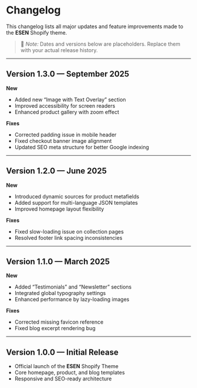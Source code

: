 # Changelog

This changelog lists all major updates and feature improvements made to the **ESEN** Shopify theme.

> 📘 *Note:* Dates and versions below are placeholders. Replace them with your actual release history.

---

## Version 1.3.0 — September 2025

**New**
- Added new “Image with Text Overlay” section  
- Improved accessibility for screen readers  
- Enhanced product gallery with zoom effect

**Fixes**
- Corrected padding issue in mobile header  
- Fixed checkout banner image alignment  
- Updated SEO meta structure for better Google indexing

---

## Version 1.2.0 — June 2025

**New**
- Introduced dynamic sources for product metafields  
- Added support for multi-language JSON templates  
- Improved homepage layout flexibility

**Fixes**
- Fixed slow-loading issue on collection pages  
- Resolved footer link spacing inconsistencies

---

## Version 1.1.0 — March 2025

**New**
- Added “Testimonials” and “Newsletter” sections  
- Integrated global typography settings  
- Enhanced performance by lazy-loading images

**Fixes**
- Corrected missing favicon reference  
- Fixed blog excerpt rendering bug

---

## Version 1.0.0 — Initial Release

- Official launch of the **ESEN** Shopify Theme  
- Core homepage, product, and blog templates  
- Responsive and SEO-ready architecture  
